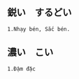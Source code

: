 ## <span class='kanji-title'>鋭い&emsp;するどい
```
1.Nhạy bén, Sắc bén.
```

## <span class='kanji-title'>濃い&emsp;こい
```
1.Đậm đặc
```

